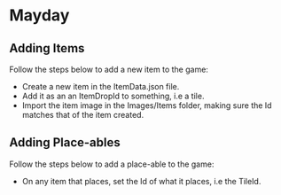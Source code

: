 # Mayday

## Adding Items

Follow the steps below to add a new item to the game:
* Create a new item in the ItemData.json file.
* Add it as an an ItemDropId to something, i.e a tile.
* Import the item image in the Images/Items folder, making sure the Id matches that of the item created.

## Adding Place-ables

Follow the steps below to add a place-able to the game:
* On any item that places, set the Id of what it places, i.e the TileId.